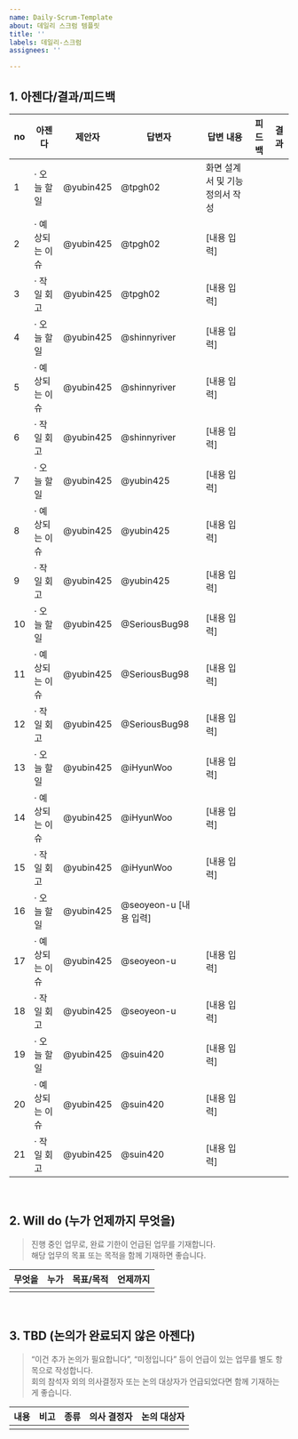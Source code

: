 ```yaml
---
name: Daily-Scrum-Template
about: 데일리 스크럼 템플릿
title: ''
labels: 데일리-스크럼
assignees: ''

---
```


## 1. 아젠다/결과/피드백

| no | 아젠다 | 제안자 | 답변자 | 답변 내용 | 피드백 | 결과 |
|----|--------|--------|--------|------------|---------|--------|
| 1 | · 오늘 할 일 | @yubin425 | @tpgh02 | 화면 설계서 및 기능 정의서 작성 |  |  |
| 2 | · 예상되는 이슈 | @yubin425 | @tpgh02 | [내용 입력] |  |  |
| 3 | · 작일 회고 | @yubin425 | @tpgh02 | [내용 입력] |  |  |
| 4 | · 오늘 할 일 | @yubin425 | @shinnyriver  | [내용 입력] |  |  |
| 5  | · 예상되는 이슈 | @yubin425 | @shinnyriver  | [내용 입력] |  |  |
| 6  | · 작일 회고 | @yubin425 | @shinnyriver | [내용 입력] |  |  |
| 7  | · 오늘 할 일 | @yubin425   | @yubin425 | [내용 입력] |  |  |
| 8  | · 예상되는 이슈 | @yubin425  | @yubin425 | [내용 입력] |  |  |
| 9  | · 작일 회고 | @yubin425  | @yubin425 | [내용 입력] |  |  |
| 10  | · 오늘 할 일 | @yubin425  |  @SeriousBug98 | [내용 입력] |  |  |
| 11  | · 예상되는 이슈 | @yubin425 | @SeriousBug98| [내용 입력] |  |  |
| 12 | · 작일 회고 | @yubin425  |@SeriousBug98 | [내용 입력] |  |  |
| 13 | · 오늘 할 일 |@yubin425 | @iHyunWoo| [내용 입력] |  |  |
| 14  | · 예상되는 이슈 | @yubin425  | @iHyunWoo | [내용 입력] |  |  |
| 15 | · 작일 회고 | @yubin425  | @iHyunWoo | [내용 입력] |  |  |
| 16  | · 오늘 할 일 | @yubin425  | @seoyeon-u [내용 입력] |  |  |
| 17  | · 예상되는 이슈 | @yubin425  | @seoyeon-u | [내용 입력] |  |  |
| 18  | · 작일 회고 | @yubin425  | @seoyeon-u | [내용 입력] |  |  |
| 19  | · 오늘 할 일 | @yubin425   | @suin420 | [내용 입력] |  |  |
| 20  | · 예상되는 이슈 | @yubin425   | @suin420 | [내용 입력] |  |  |
| 21  | · 작일 회고 | @yubin425  | @suin420 | [내용 입력] |  |  |

<br />

## 2. Will do (누가 언제까지 무엇을)

> 진행 중인 업무로, 완료 기한이 언급된 업무를 기재합니다.  
> 해당 업무의 목표 또는 목적을 함께 기재하면 좋습니다.

| 무엇을              | 누가   | 목표/목적     | 언제까지 |
|---------------------|--------|----------------|-----------|
|  |  |  |  |

<br />

## 3. TBD (논의가 완료되지 않은 아젠다)

> “이건 추가 논의가 필요합니다”, “미정입니다” 등이 언급이 있는 업무를 별도 항목으로 작성합니다.  
> 회의 참석자 외의 의사결정자 또는 논의 대상자가 언급되었다면 함께 기재하는 게 좋습니다.

| 내용 | 비고 | 종류 | 의사 결정자 | 논의 대상자 |
|------|------|------|----------------|----------------|
|  |  |  |  |  |
